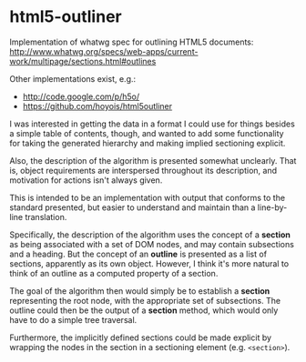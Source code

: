 html5-outliner
==============

Implementation of whatwg spec for outlining HTML5 documents:
http://www.whatwg.org/specs/web-apps/current-work/multipage/sections.html#outlines

Other implementations exist, e.g.:
* http://code.google.com/p/h5o/
* https://github.com/hoyois/html5outliner

I was interested in getting the data in a format I could use for things besides a simple table of contents, though, and wanted to add some functionality for taking the generated hierarchy and making implied sectioning explicit.

Also, the description of the algorithm is presented somewhat unclearly.  That is, object requirements are interspersed throughout its description, and motivation for actions isn't always given.

This is intended to be an implementation with output that conforms to the standard presented, but easier to understand and maintain than a line-by-line translation.

Specifically, the description of the algorithm uses the concept of a **section** as being associated with a set of DOM nodes, and may contain subsections and a heading.  But the concept of an **outline** is presented as a list of sections, apparently as its own object.  However, I think it's more natural to think of an outline as a computed property of a section.

The goal of the algorithm then would simply be to establish a **section** representing the root node, with the appropriate set of subsections.  The outline could then be the output of a **section** method, which would only have to do a simple tree traversal.

Furthermore, the implicitly defined sections could be made explicit by wrapping the nodes in the section in a sectioning element (e.g. `<section>`).